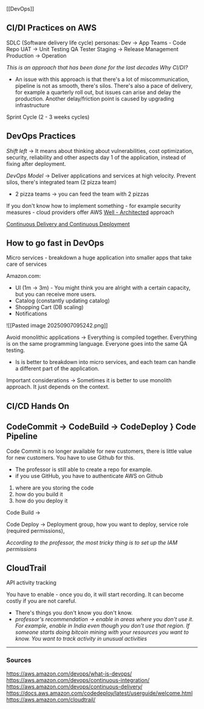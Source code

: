[[DevOps]]
## CI/DI Practices on AWS

SDLC (Software delivery life cycle) personas:
Dev -> App Teams - Code Repo 
UAT -> Unit Testing QA Tester 
Staging ->  Release Management 
Production ->  Operation 

*This is an approach that has been done for the last decades*
*Why CI/DI?*
- An issue with this approach is that there's a lot of miscommunication, pipeline is not as smooth, there's silos. There's also a pace of delivery, for example a quarterly roll out, but issues can arise and delay the production.  Another delay/friction point is caused by upgrading infrastructure 

Sprint Cycle (2 - 3 weeks cycles) 

## DevOps Practices

*Shift left* -> It means about thinking about vulnerabilities, cost optimization, security, reliability and other aspects day 1 of the application, instead of fixing after deployment. 

*DevOps Model* -> Deliver applications and services at high velocity. Prevent silos, there's integrated team (2 pizza team)
- 2 pizza teams -> you can feed the team with 2 pizzas 

If you don't know how to implement something - for example security measures - cloud providers offer AWS [Well - Architected](https://docs.aws.amazon.com/wellarchitected/latest/framework/welcome.html) approach 


[Continuous Delivery and Continuous Deployment](https://aws.amazon.com/devops/continuous-delivery/)

## How to go fast in DevOps
Micro services - breakdown a huge application into smaller apps that take care of services 

Amazon.com:
- UI (1m -> 3m) - You might think you are alright with a certain capacity, but you can receive more users.
- Catalog (constantly updating catalog)
- Shopping Cart (DB scaling)
- Notifications

![[Pasted image 20250907095242.png]]

Avoid monolithic applications -> Everything is compiled together. Everything is on the same programming language. Everyone goes into the same QA testing. 
- Is is better to breakdown into micro services, and each team can handle a different part of the application. 

Important considerations -> Sometimes it is better to use monolith approach. It just depends on the context. 

## CI/CD Hands On
## CodeCommit -> CodeBuild -> CodeDeploy } Code Pipeline 

Code Commit is no longer available for new customers, there is little value for new customers. You have to use Github for this. 
- The professor is still able to create a repo for example. 
- if you use GitHub, you have to authenticate AWS on Github 

1) where are you storing the code 
2) how do you build it
3) how do you deploy it 

Code Build -> 

Code Deploy -> Deployment group, how you want to deploy, service role (required permissions),  

*According to the professor, the most tricky thing is to set up the IAM permissions*

## CloudTrail
API activity tracking 

You have to enable - once you do, it will start recording. It can become costly if you are not careful. 
- There's things you don't know you don't know. 
- *professor's recommendation -> enable in areas where you don't use it. For example, enable in India even though you don't use that region. If someone starts doing bitcoin mining with your resources you want to know. You want to track activity in unusual activities*

---
### Sources
https://aws.amazon.com/devops/what-is-devops/
https://aws.amazon.com/devops/continuous-integration/
https://aws.amazon.com/devops/continuous-delivery/
https://docs.aws.amazon.com/codedeploy/latest/userguide/welcome.html
https://aws.amazon.com/cloudtrail/

